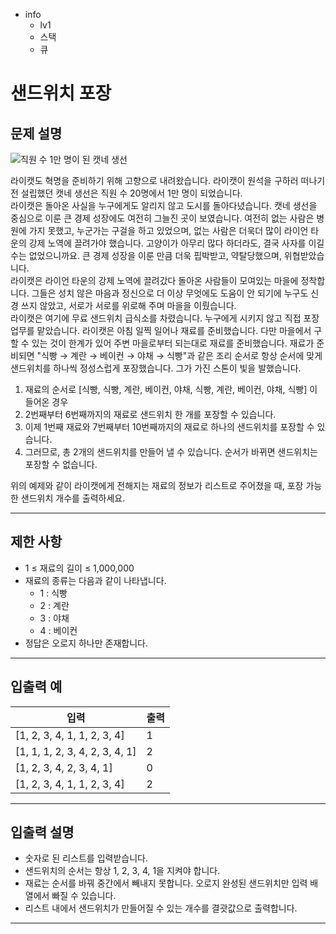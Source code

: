 - info
    - lv1
    - 스택
    - 큐

# 샌드위치 포장

## 문제 설명

![직원 수 1만 명이 된 캣네 생선](./6_1.png)

라이캣도 혁명을 준비하기 위해 고향으로 내려왔습니다. 라이캣이 원석을 구하러 떠나기 전 설립했던 캣네 생선은 직원 수 20명에서 1만 명이 되었습니다. 
<br/>
라이캣은 돌아온 사실을 누구에게도 알리지 않고 도시를 돌아다녔습니다. 캣네 생선을 중심으로 이룬 큰 경제 성장에도 여전히 그늘진 곳이 보였습니다. 여전히 없는 사람은 병원에 가지 못했고, 누군가는 구걸을 하고 있었으며, 없는 사람은 더욱더 많이 라이언 타운의 강제 노역에 끌려가야 했습니다. 고양이가 아무리 많다 하더라도, 결국 사자를 이길 수는 없었으니까요. 큰 경제 성장을 이룬 만큼 더욱 핍박받고, 약탈당했으며, 위협받았습니다.
<br/>
라이캣은 라이언 타운의 강제 노역에 끌려갔다 돌아온 사람들이 모여있는 마을에 정착합니다. 그들은 성치 않은 마음과 정신으로 더 이상 무엇에도 도움이 안 되기에 누구도 신경 쓰지 않았고, 서로가 서로를 위로해 주며 마을을 이뤘습니다.
<br/>
라이캣은 여기에 무료 샌드위치 급식소를 차렸습니다. 누구에게 시키지 않고 직접 포장 업무를 맡았습니다. 라이캣은 아침 일찍 일어나 재료를 준비했습니다. 다만 마을에서 구할 수 있는 것이 한계가 있어 주변 마을로부터 되는대로 재료를 준비했습니다. 재료가 준비되면 "식빵 → 계란 → 베이컨 → 야채 → 식빵"과 같은 조리 순서로 항상 순서에 맞게 샌드위치를 하나씩 정성스럽게 포장했습니다. 그가 가진 스톤이 빛을 발했습니다.

1. 재료의 순서로 [식빵, 식빵, 계란, 베이컨, 야채, 식빵, 계란, 베이컨, 야채, 식빵] 이 들어온 경우 
2. 2번째부터 6번째까지의 재료로 샌드위치 한 개를 포장할 수 있습니다.
3. 이제 1번째 재료와 7번째부터 10번째까지의 재료로 하나의 샌드위치를 포장할 수 있습니다. 
4. 그러므로, 총 2개의 샌드위치를 만들어 낼 수 있습니다. 순서가 바뀌면 샌드위치는 포장할 수 없습니다.

위의 예제와 같이 라이캣에게 전해지는 재료의 정보가 리스트로 주어졌을 때, 포장 가능한 샌드위치 개수를 출력하세요.

---

## 제한 사항

- 1 ≤ 재료의 길이 ≤ 1,000,000
- 재료의 종류는 다음과 같이 나타냅니다.
  - 1 : 식빵
  - 2 : 계란
  - 3 : 야채
  - 4 : 베이컨
- 정답은 오로지 하나만 존재합니다.

---

## 입출력 예

| 입력                                | 출력  |
| ---------------------------------------- | ------- |
| [1, 2, 3, 4, 1, 1, 2, 3, 4] | 1 |
| [1, 1, 1, 2, 3, 4, 2, 3, 4, 1] | 2 |
| [1, 2, 3, 4, 2, 3, 4, 1] | 0 |
| [1, 2, 3, 4, 1, 1, 2, 3, 4] | 2 |

---

## 입출력 설명
- 숫자로 된 리스트를 입력받습니다.
- 샌드위치의 순서는 항상 1, 2, 3, 4, 1을 지켜야 합니다.
- 재료는 순서를 바꿔 중간에서 빼내지 못합니다. 오로지 완성된 샌드위치만 입력 배열에서 빠질 수 있습니다.
- 리스트 내에서 샌드위치가 만들어질 수 있는 개수를 결괏값으로 출력합니다.

---

